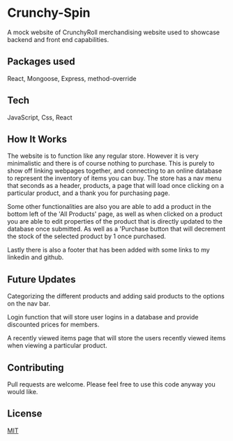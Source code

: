 # Crunchy-Spin

A mock website of CrunchyRoll merchandising website used to showcase backend and front end capabilities.

## Packages used
React, Mongoose, Express, method-override

## Tech 
JavaScript, Css, React

## How It Works
The website is to function like any regular store. However it is very minimalistic and there is of course nothing to purchase. This is purely to show off linking 
webpages together, and connecting to an online database to represent the inventory of items you can buy. The store has a nav menu that seconds as a header,
products, a page that will load once clicking on a particular product, and a thank you for purchasing page.

Some other functionalities are also you are able to add a product in the bottom left of the 'All Products' page, as well as when clicked on a product you are able
to edit properties of the product that is directly updated to the database once submitted. As well as a 'Purchase button that will decrement the stock of the 
selected product by 1 once purchased. 

Lastly there is also a footer that has been added with some links to my linkedin and github.

## Future Updates

Categorizing the different products and adding said products to the options on the nav bar.

Login function that will store user logins in a database and provide discounted prices for members.

A recently viewed items page that will store the users recently viewed items when viewing a particular product.

## Contributing
Pull requests are welcome. Please feel free to use this code anyway you would like.

## License
[MIT](https://choosealicense.com/licenses/mit/)

